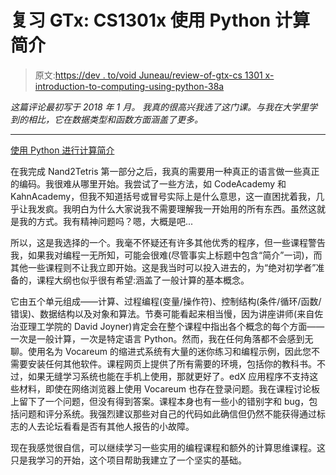 # 复习 GTx: CS1301x 使用 Python 计算简介

> 原文:[https://dev . to/void Juneau/review-of-gtx-cs 1301 x-introduction-to-computing-using-python-38a](https://dev.to/voidjuneau/review-of-gtx-cs1301x-introduction-to-computing-using-python-38a)

*这篇评论最初写于 2018 年 1 月。
我真的很高兴我选了这门课。与我在大学里学到的相比，它在数据类型和函数方面涵盖了更多。*

* * *

[使用 Python 进行计算简介](https://www.edx.org/course/introduction-computing-using-python-gtx-cs1301x)

在我完成 Nand2Tetris 第一部分之后，我真的需要用一种真正的语言做一些真正的编码。我很难从哪里开始。我尝试了一些方法，如 CodeAcademy 和 KahnAcademy，但我不知道括号或冒号实际上是什么意思，这一直困扰着我，几乎让我发疯。我明白为什么大家说我不需要理解我一开始用的所有东西。虽然这就是我的方式。我有精神问题吗？嗯，大概是吧...

所以，这是我选择的一个。我毫不怀疑还有许多其他优秀的程序，但一些课程警告我，如果我对编程一无所知，可能会很难(尽管事实上标题中包含“简介”一词)，而其他一些课程则不让我立即开始。这是我当时可以投入进去的，为“绝对初学者”准备的，课程大纲也似乎很有希望:涵盖了一般计算的基本概念。

它由五个单元组成——计算、过程编程(变量/操作符)、控制结构(条件/循环/函数/错误)、数据结构以及对象和算法。节奏可能看起来相当慢，因为讲座讲师(来自佐治亚理工学院的 David Joyner)肯定会在整个课程中指出各个概念的每个方面——一次是一般计算，一次是特定语言 Python。然而，我在任何角落都不会感到无聊。使用名为 Vocareum 的缩进式系统有大量的迷你练习和编程示例，因此您不需要安装任何其他软件。课程网页上提供了所有需要的环境，包括你的教科书。不过，如果无缝学习系统也能在手机上使用，那就更好了。edX 应用程序不支持这些材料，即使在网络浏览器上使用 Vocareum 也存在登录问题。我在课程讨论板上留下了一个问题，但没有得到答案。课程本身也有一些小的错别字和 bug，包括问题和评分系统。我强烈建议那些对自己的代码如此确信但仍然不能获得通过标志的人去论坛看看是否有其他人报告的小故障。

现在我感觉很自信，可以继续学习一些实用的编程课程和额外的计算思维课程。这只是我学习的开始，这个项目帮助我建立了一个坚实的基础。